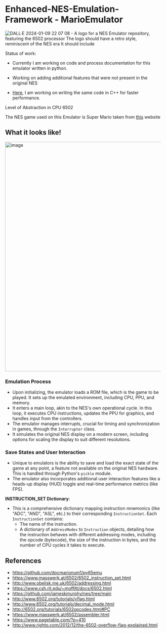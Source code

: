 # Enhanced-NES-Emulation-Framework - MarioEmulator

![DALL·E 2024-01-09 22 07 08 - A logo for a NES Emulator repository, featuring the 6502 processor  The logo should have a retro style, reminiscent of the NES era  It should include ](https://github.com/dwipddalal/Enhanced-NES-Emulation-Framework/assets/91228207/01482431-ebb0-4d21-a07b-861c8d64bb72)


Status of work:
- Currently I am working on code and process documentation for this emulator written in python.
- Working on adding additional features that were not present in the original NES
  
- [Here](https://github.com/dwipddalal/C-emulator), I am working on writing the same code in C++ for faster performance.

Level of Abstraction in CPU 6502


The NES game used on this Emulator is Super Mario taken from [this](https://www.nesfiles.com/NES/Super_Mario_Bros/) website

## What it looks like!
<img width="743" alt="image" src="https://github.com/dwipddalal/Enhanced-NES-Emulation-Framework/assets/91228207/24abdd17-3a4b-465a-a1b3-2a01a76cc92a">



### Emulation Process

- Upon initializing, the emulator loads a ROM file, which is the game to be played. It sets up the emulated environment, including CPU, PPU, and memory.
- It enters a main loop, akin to the NES's own operational cycle. In this loop, it executes CPU instructions, updates the PPU for graphics, and handles input from the controllers.
- The emulator manages interrupts, crucial for timing and synchronization in games, through the `Interrupter` class.
- It simulates the original NES display on a modern screen, including options for scaling the display to suit different resolutions.

### Save States and User Interaction

- Unique to emulators is the ability to save and load the exact state of the game at any point, a feature not available on the original NES hardware. This is handled through Python's `pickle` module.
- The emulator also incorporates additional user interaction features like a heads-up display (HUD) toggle and real-time performance metrics (like FPS).

**INSTRUCTION_SET Dictionary**:
   - This is a comprehensive dictionary mapping instruction mnemonics (like "ADC", "AND", "ASL", etc.) to their corresponding `InstructionSet`. Each `InstructionSet` contains:
     - The name of the instruction.
     - A dictionary of `AddressModes` to `Instruction` objects, detailing how the instruction behaves with different addressing modes, including the opcode (bytecode), the size of the instruction in bytes, and the number of CPU cycles it takes to execute.


## References
   - https://github.com/docmarionum1/py65emu
   - https://www.masswerk.at/6502/6502_instruction_set.html
   - http://www.obelisk.me.uk/6502/addressing.html
   - https://www.csh.rit.edu/~moffitt/docs/6502.html
   - https://github.com/jameskmurphy/nes/tree/main
   - http://www.6502.org/tutorials/vflag.html
   - http://www.6502.org/tutorials/decimal_mode.html
   - http://6502.org/tutorials/6502opcodes.html#PC
   - https://www.masswerk.at/6502/assembler.html
   - https://www.pagetable.com/?p=410
   - http://www.righto.com/2012/12/the-6502-overflow-flag-explained.html



